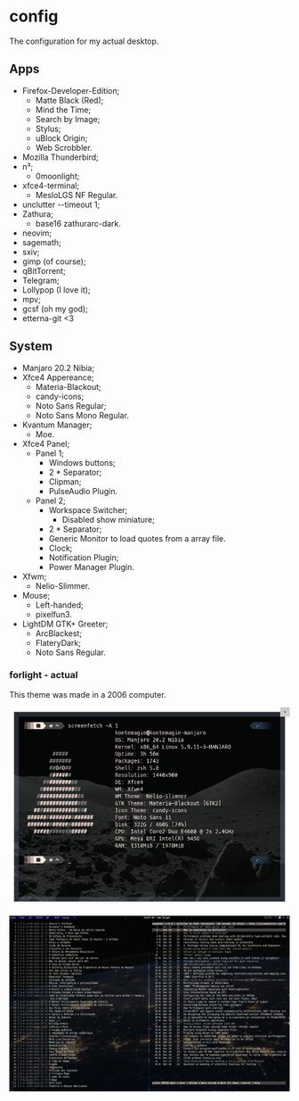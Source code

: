 # config
The configuration for my actual desktop.

## Apps

* Firefox-Developer-Edition;
  * Matte Black (Red);
  * Mind the Time;
  * Search by Image;
  * Stylus;
  * uBlock Origin;
  * Web Scrobbler.
* Mozilla Thunderbird;
* n³;
  * 0moonlight;
* xfce4-terminal;
  * MesloLGS NF Regular.
* unclutter --timeout 1;
* Zathura;
  * base16 zathurarc-dark.
* neovim;
* sagemath;
* sxiv;
* gimp (of course);
* qBitTorrent;
* Telegram;
* Lollypop (I love it);
* mpv;
* gcsf (oh my god);
* etterna-git <3

## System

* Manjaro 20.2 Nibia;
* Xfce4 Appereance;
  * Materia-Blackout;
  * candy-icons;
  * Noto Sans Regular;
  * Noto Sans Mono Regular.
* Kvantum Manager;
  * Moe.
* Xfce4 Panel;
  * Panel 1;
    * Windows buttons;
    * 2 * Separator;
    * Clipman;
    * PulseAudio Plugin.
  * Panel 2;
    * Workspace Switcher;
      * Disabled show miniature;
    * 2 * Separator;
    * Generic Monitor to load quotes from a array file.
    * Clock;
    * Notification Plugin;
    * Power Manager Plugin.
* Xfwm;
  * Nelio-Slimmer.
* Mouse;
  * Left-handed;
  * pixelfun3.
* LightDM GTK+ Greeter;
  * ArcBlackest;
  * FlateryDark;
  * Noto Sans Regular.

### forlight - actual

This theme was made in a 2006 computer.

![System](/forlight/system.png)

![Preview](/forlight/preview.png)
